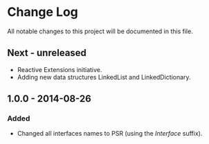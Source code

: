 # Change Log
All notable changes to this project will be documented in this file.

## Next - unreleased

- Reactive Extensions initiative.
- Adding new data structures LinkedList and LinkedDictionary.

## 1.0.0 - 2014-08-26
### Added
- Changed all interfaces names to PSR (using the *Interface* suffix).
